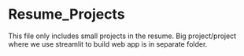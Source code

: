 # Resume_Projects

This file only includes small projects in the resume.
Big project/project where we use streamlit to build web app is in separate folder. 
